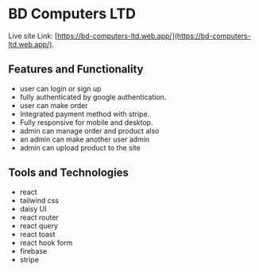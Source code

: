 # BD Computers LTD

Live site Link: [https://bd-computers-ltd.web.app/](https://bd-computers-ltd.web.app/).

## Features and Functionality

- user can login or sign up
- fully authenticated by google authentication.
- user can make order
- Integrated payment method with stripe.
- Fully responsive for mobile and desktop.
- admin can manage order and product also
- an admin can make another user admin
- admin can upload product to the site

## Tools and Technologies

- react
- tailwind css
- daisy UI
- react router
- react query
- react toast
- react hook form
- firebase
- stripe
